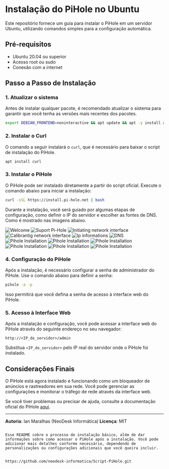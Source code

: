 # Instalação do PiHole no Ubuntu

Este repositório fornece um guia para instalar o PiHole em um servidor Ubuntu, utilizando comandos simples para a configuração automática.

## Pré-requisitos

- Ubuntu 20.04 ou superior
- Acesso root ou sudo
- Conexão com a internet

## Passo a Passo de Instalação

### 1. Atualizar o sistema
Antes de instalar qualquer pacote, é recomendado atualizar o sistema para garantir que você tenha as versões mais recentes dos pacotes.

```bash
export DEBIAN_FRONTEND=noninteractive && apt update && apt -y install apache2 && a2enmod rewrite
```

### 2. Instalar o Curl
O comando a seguir instalará o `curl`, que é necessário para baixar o script de instalação do PiHole.

```bash
apt install curl
```

### 3. Instalar o PiHole
O PiHole pode ser instalado diretamente a partir do script oficial. Execute o comando abaixo para iniciar a instalação:

```bash
curl -sSL https://install.pi-hole.net | bash
```

Durante a instalação, você será guiado por algumas etapas de configuração, como definir o IP do servidor e escolher as fontes de DNS.
Como é mostrado nas imagens abaixo.

![Welcome](Etapas/1.png)
![Suport Pi-Hole](Etapas/2.png)
![Initiating network interface](Etapas/3.png)
![Calibrantig network interface](Etapas/4.png)
![Ip informations](Etapas/5.png)
![DNS](Etapas/6.png)
![Pihole Installation](Etapas/7.png)
![Pihole Installation](Etapas/8.png)
![Pihole Installation](Etapas/9.png)
![Pihole Installation](Etapas/10.png)
![Pihole Installation](Etapas/11.png)
![Pihole Installation](Etapas/12.png)


### 4. Configuração do PiHole

Após a instalação, é necessário configurar a senha de administrador do PiHole. Use o comando abaixo para definir a senha:

```bash
pihole -a -p
```
Isso permitirá que você defina a senha de acesso à interface web do PiHole.

### 5. Acesso à Interface Web
Após a instalação e configuração, você pode acessar a interface web do PiHole através do seguinte endereço no seu navegador:

```
http://<IP_do_servidor>/admin
```

Substitua `<IP_do_servidor>` pelo IP real do servidor onde o PiHole foi instalado.

## Considerações Finais

O PiHole está agora instalado e funcionando como um bloqueador de anúncios e rastreadores em sua rede. Você pode gerenciar as configurações e monitorar o tráfego de rede através da interface web.

Se você tiver problemas ou precisar de ajuda, consulte a documentação oficial do PiHole [aqui](https://docs.pi-hole.net/).

---
**Autoria**: Ian Maralhas (NeoDesk Informática)
**Licença**: MIT
```

Esse README cobre o processo de instalação básico, além de dar informações sobre como acessar o PiHole após a instalação. Você pode adicionar mais detalhes conforme necessário, dependendo de personalizações ou configurações adicionais que você queira incluir.


https://github.com/neodesk-informatica/Script-PiHole.git
